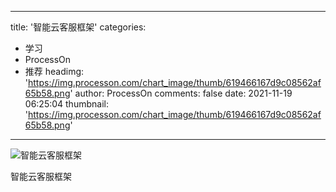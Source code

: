 
---
title: '智能云客服框架'
categories: 
 - 学习
 - ProcessOn
 - 推荐
headimg: 'https://img.processon.com/chart_image/thumb/619466167d9c08562af65b58.png'
author: ProcessOn
comments: false
date: 2021-11-19 06:25:04
thumbnail: 'https://img.processon.com/chart_image/thumb/619466167d9c08562af65b58.png'
---

<div>   
<img class="thumb" alt="智能云客服框架" src="https://img.processon.com/chart_image/thumb/619466167d9c08562af65b58.png" referrerpolicy="no-referrer">
<p>智能云客服框架</p>  
</div>
            